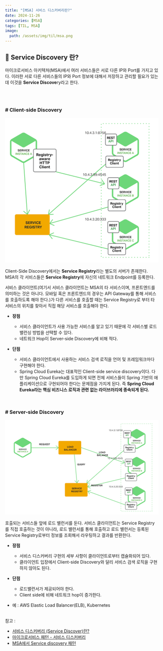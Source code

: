 ```yaml
---
title: "[MSA] 서비스 디스커버리란?"
date: 2024-11-26
categories: [MSA]
tags: [TIL, MSA]
image:
  path: /assets/img/til/msa.png
---
```


## 📍 Service Discovery 란?

마이크로서비스 아키텍처(MSA)에서 여러 서비스들은 서로 다른 IP와 Port를 가지고 있다.
이러한 서로 다른 서비스들의 IP와 Port 정보에 대해서 저장하고 관리할 필요가 있는데 이것을 **Service Discove**ry라고 한다.

<br /><br />

### # Client-side Discovery

![img](/assets/img/til/clientSideDiscovery.png)

Client-Side Discovery에서는 **Service Registry**라는 별도의 서버가 존재한다. MSA의 각 서비스들은 **Service Registry**에 자신의 네트워크 Endpoint를 등록한다.

서비스 클라이언트(여기서 서비스 클라이언트는 MSA의 타 서비스이며, 프론트엔드를 의미하는 것은 아니다. 모바일 혹은 프론트엔드의 경우는 API Gateway를 통해 서비스를 호출하도록 해야 한다.)가 다른 서비스를 호출할 때는 Service Registry로 부터 타 서비스의 위치를 찾아서 직접 해당 서비스를 호출해야 한다.

- **장점**
  - 서비스 클라이언트가 사용 가능한 서비스를 알고 있기 때문에 각 서비스별 로드 밸런싱 방법을 선택할 수 있다.
  - 네트워크 Hop이 Server-side Discovery에 비해 적다.

- **단점**
  - 서비스 클라이언트에서 사용하는 서비스 검색 로직을 언어 및 프레임워크마다 구현해야 한다.
  - Spring Cloud Eureka는 대표적인 Client-side service discovery이다. 다만 Spring Cloud Eureka를 도입하게 되면 전체 서비스들이 Spring 기반의 애플리케이션으로 구현되어야 한다는 문제점을 가지게 된다. 즉 **Spring Cloud Eureka라는 핵심 비즈니스 로직과 관련 없는 라이브러리에 종속되게 된다.**

<br />

### # Server-side Discovery

![img](/assets/img/til/serverSideDiscovery.png)

호출되는 서비스들 앞에 로드 밸런서를 둔다. 서비스 클라이언트는 Service Registry를 직접 호출하는 것이 아니라, 로드 밸런서를 통해 호출하고 로드 밸런서는 등록된 Service Registry로부터 정보를 조회해서 라우팅하고 결과를 반환한다.

- **장점**
  - 서비스 디스커버리 구현의 세부 사항이 클라이언트로부터 캡슐화되어 있다.
  - 클라이언트 입장에서 Client-side Discovery와 달리 서비스 검색 로직을 구현하지 않아도 된다.
  
- **단점**
  - 로드밸런서가 제공되어야 한다.
  - Client side에 비해 네트워크 hop이 증가한다.

- 예 : AWS Elastic Load Balancer(ELB), Kubernetes
<br /><br />


참고 : 
- [서비스 디스커버리 (Service Discover)란?](https://gimmesome.tistory.com/227)
- [마이크로서비스 패턴 - 서비스 디스커버리](https://velog.io/@hoonki/%EB%A7%88%EC%9D%B4%ED%81%AC%EB%A1%9C%EC%84%9C%EB%B9%84%EC%8A%A4-%ED%8C%A8%ED%84%B4-%EC%84%9C%EB%B9%84%EC%8A%A4-%EB%94%94%EC%8A%A4%EC%BB%A4%EB%B2%84%EB%A6%AC)
- [MSA에서 Service discovery 패턴](https://bcho.tistory.com/1252)